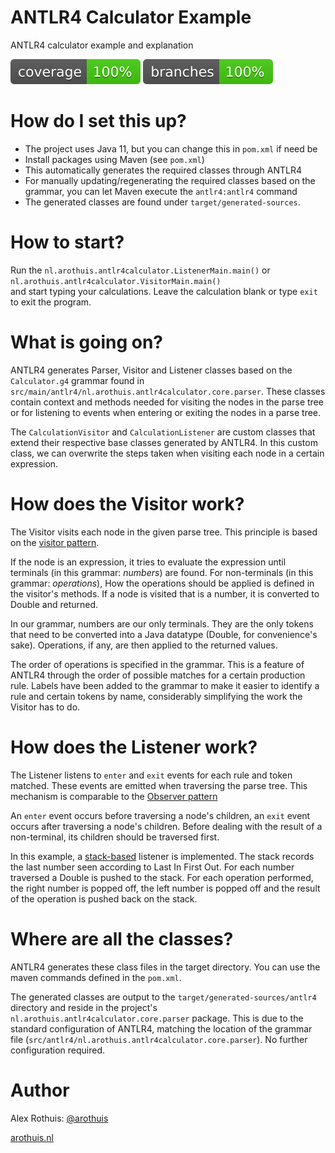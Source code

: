 # ANTLR4 Calculator Example
ANTLR4 calculator example and explanation

![line coverage](.github/badges/jacoco.svg) 
![branch coverage](.github/badges/branches.svg)

# How do I set this up?
* The project uses Java 11, but you can change this in `pom.xml` if need be
* Install packages using Maven (see `pom.xml`)
* This automatically generates
 the required classes through ANTLR4
* For manually updating/regenerating the required classes
 based on the grammar, you can let Maven execute the
 `antlr4:antlr4` command
* The generated classes are found under `target/generated-sources`.

# How to start?
Run the `nl.arothuis.antlr4calculator.ListenerMain.main()` or `nl.arothuis.antlr4calculator.VisitorMain.main()`  
and start typing your calculations.
Leave the calculation blank or type `exit` to exit the program.

# What is going on?
ANTLR4 generates Parser, Visitor and Listener
classes based on the `Calculator.g4` grammar
found in `src/main/antlr4/nl.arothuis.antlr4calculator.core.parser`.
These classes contain context and methods needed
for visiting the nodes in the parse tree or
for listening to events when entering or exiting
the nodes in a parse tree.

The `CalculationVisitor` and `CalculationListener` 
are custom classes that extend their respective 
base classes generated by ANTLR4. In this custom class,
we can overwrite the steps taken when visiting each node
in a certain expression.

# How does the Visitor work?
The Visitor visits each node in the given parse tree.
This principle is based on the
[visitor pattern](https://refactoring.guru/design-patterns/visitor).

If the node is an expression, it tries to evaluate the expression
until terminals (in this grammar: *numbers*) are found.
For non-terminals (in this grammar: *operations*),
How the operations should be applied
is defined in the visitor's methods. If a node is visited that is
a number, it is converted to Double and returned.

In our grammar, numbers are our only terminals. They are
the only tokens that need to be converted into a Java datatype
(Double, for convenience's sake). Operations, if any, are then applied
to the returned values.

The order of operations is specified in the grammar.
This is a feature of ANTLR4 through the order
of possible matches for a certain production rule.
Labels have been added to the grammar to make it easier
to identify a rule and certain tokens by name, considerably
simplifying the work the Visitor has to do.

# How does the Listener work?
The Listener listens to `enter` and `exit` events
for each rule and token matched.
These events are emitted when traversing the parse tree.
This mechanism is comparable to the 
[Observer pattern](https://refactoring.guru/design-patterns/observer)

An `enter` event occurs before traversing a node's children,
an `exit` event occurs after traversing a node's children.
Before dealing with the result of a non-terminal, its children
should be traversed first. 

In this example, a [stack-based](https://en.wikipedia.org/wiki/Stack_(abstract_data_type)) 
listener is implemented.
The stack records the last number seen according to Last In First Out.
For each number traversed a Double is pushed
to the stack. 
For each operation performed, the right number is popped off,
the left number is popped off and the result of the operation
is pushed back on the stack. 

# Where are all the classes?
ANTLR4 generates these class files
in the target directory. You can use the
maven commands defined in the `pom.xml`.

The generated classes are output to the `target/generated-sources/antlr4` directory
and reside in the project's `nl.arothuis.antlr4calculator.core.parser` package.
This is due to the standard configuration of ANTLR4,
matching the location of the grammar file (`src/antlr4/nl.arothuis.antlr4calculator.core.parser`).
No further configuration required.

# Author
Alex Rothuis: [@arothuis](https://twitter.com/arothuis)

[arothuis.nl](http://arothuis.nl)
